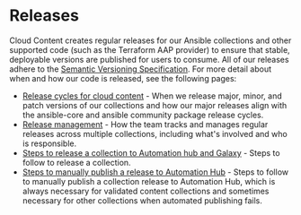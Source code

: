 # Releases

Cloud Content creates regular releases for our Ansible collections and other supported code (such as the Terraform AAP provider) to ensure that stable, deployable versions are published for users to consume. All of our releases adhere to the [Semantic Versioning Specification](https://semver.org/). For more detail about when and how our code is released, see the following pages:

* [Release cycles for cloud content](./release_cycles.md) - When we release major, minor, and patch versions of our collections and how our major releases align with the ansible-core and ansible community package release cycles.
* [Release management](./release_management.md) - How the team tracks and manages regular releases across multiple collections, including what's involved and who is responsible.
* [Steps to release a collection to Automation hub and Galaxy](./release_collections.md) - Steps to follow to release a collection.
* [Steps to manually publish a release to Automation Hub](./release_automation_hub.md) - Steps to follow to manually publish a collection release to Automation Hub, which is always necessary for validated content collections and sometimes necessary for other collections when automated publishing fails.
